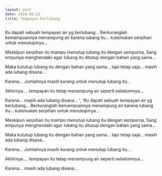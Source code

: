```yaml
---
layout: post
date: 2010-09-23
title: Tempayan berlubang
---
```


Ku dapati sebuah tempayan air yg berlubang...
Berkuranglah kemampuannya menampung air karena lubang itu...
kutemukan serpihan untuk menutupinya...

Meskipun serpihan itu mampu menutup lubang itu dengan sempurna,
Sang empunya menghendaki 
agar lubang itu ditutup dengan bahan yang sama...

Maka kututup lubang itu dengan bahan yang sama...
tapi tetap saja...
masih ada lubang disana...

Karena...
Jumlahnya masih kurang untuk menutup lubang itu...

Akhirnya....
tempayan itu tetap menampung air seperti sebelumnya...

Karena...
masih ada lubang disana...
', 'Ku dapati sebuah tempayan air yg berlubang...
Berkuranglah kemampuannya menampung air karena lubang itu...
kutemukan serpihan untuk menutupinya...

Meskipun serpihan itu mampu menutup lubang itu dengan sempurna,
Sang empunya menghendaki 
agar lubang itu ditutup dengan bahan yang sama...

Maka kututup lubang itu dengan bahan yang sama...
tapi tetap saja...
masih ada lubang disana...

Karena...
Jumlahnya masih kurang untuk menutup lubang itu...

Akhirnya....
tempayan itu tetap menampung air seperti sebelumnya...

Karena...
masih ada lubang disana...

